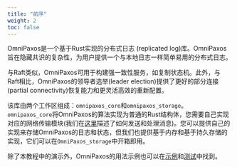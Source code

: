 ```yaml
---
title: "前序"
weight: 2
toc: false
---
```

OmniPaxos是一个基于Rust实现的分布式日志 (replicated log)库。OmniPaxos旨在隐藏共识的复杂性，为用户提供一个与本地日志一样简单易用的分布式日志。

与Raft类似，OmniPaxos可用于构建强一致性服务，如复制状态机。此外，与Raft相比，OmniPaxos的领导者选举(leader election)提供了更好的部分连接(partial connectivity)恢复能力和更灵活高效的重新配置。

该库由两个工作区组成：`omnipaxos_core`和`omnipaxos_storage`。`omnipaxos_core`将OmniPaxos的算法实现为普通的Rust结构体，您需要自己实现对应的网络传输模块(我们在[这里](omnipaxos/communication.md)描述了如何发送和处理消息)。您可以提供自己的实现来存储OmniPaxos的日志和状态，但我们也提供基于内存和基于持久存储的实现，它们可以在`OmniPaxos_storage`中开箱即用。

除了本教程中的演示外，OmniPaxos的用法示例也可以在[示例](https://github.com/haraldng/omnipaxos/tree/master/examples)和[测试](https://github.com/haraldng/omnipaxos/tree/master/tests)中找到。

